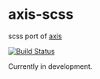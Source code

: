 # axis-scss
scss port of [axis](https://github.com/jenius/axis)

[![Build Status](https://travis-ci.org/kni-labs/axis-scss.svg?branch=master)](https://travis-ci.org/kni-labs/axis-scss)

Currently in development.
